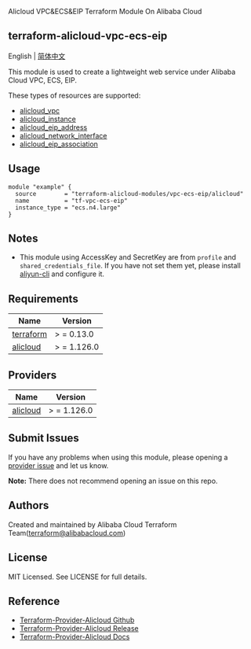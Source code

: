 Alicloud VPC&ECS&EIP Terraform Module On Alibaba Cloud

terraform-alicloud-vpc-ecs-eip
---

English | [简体中文](README-CN.md)

This module is used to create a lightweight web service under Alibaba Cloud VPC, ECS, EIP.

These types of resources are supported:

* [alicloud_vpc](https://registry.terraform.io/providers/aliyun/alicloud/latest/docs/resources/vpc)
* [alicloud_instance](https://registry.terraform.io/providers/aliyun/alicloud/latest/docs/resources/instance)
* [alicloud_eip_address](https://registry.terraform.io/providers/aliyun/alicloud/latest/docs/resources/eip_address)
* [alicloud_network_interface](https://registry.terraform.io/providers/aliyun/alicloud/latest/docs/resources/network_interface)
* [alicloud_eip_association](https://registry.terraform.io/providers/aliyun/alicloud/latest/docs/resources/eip_association)

## Usage

```hcl
module "example" {
  source        = "terraform-alicloud-modules/vpc-ecs-eip/alicloud"
  name          = "tf-vpc-ecs-eip"
  instance_type = "ecs.n4.large"
}
```

## Notes

* This module using AccessKey and SecretKey are from `profile` and `shared_credentials_file`. If you have not set them
  yet, please install [aliyun-cli](https://github.com/aliyun/aliyun-cli#installation) and configure it.

## Requirements

| Name | Version |
|------|---------|
| <a name="requirement_terraform"></a> [terraform](#requirement\_terraform) | > = 0.13.0 |
| <a name="requirement_alicloud"></a> [alicloud](#requirement\_alicloud) | > = 1.126.0 |

## Providers

| Name | Version |
|------|---------|
| <a name="provider_alicloud"></a> [alicloud](#provider\_alicloud) | > = 1.126.0 |

## Submit Issues

If you have any problems when using this module, please opening
a [provider issue](https://github.com/aliyun/terraform-provider-alicloud/issues/new) and let us know.

**Note:** There does not recommend opening an issue on this repo.

## Authors

Created and maintained by Alibaba Cloud Terraform Team(terraform@alibabacloud.com)

## License

MIT Licensed. See LICENSE for full details.

## Reference

* [Terraform-Provider-Alicloud Github](https://github.com/aliyun/terraform-provider-alicloud)
* [Terraform-Provider-Alicloud Release](https://releases.hashicorp.com/terraform-provider-alicloud/)
* [Terraform-Provider-Alicloud Docs](https://registry.terraform.io/providers/aliyun/alicloud/latest/docs)
